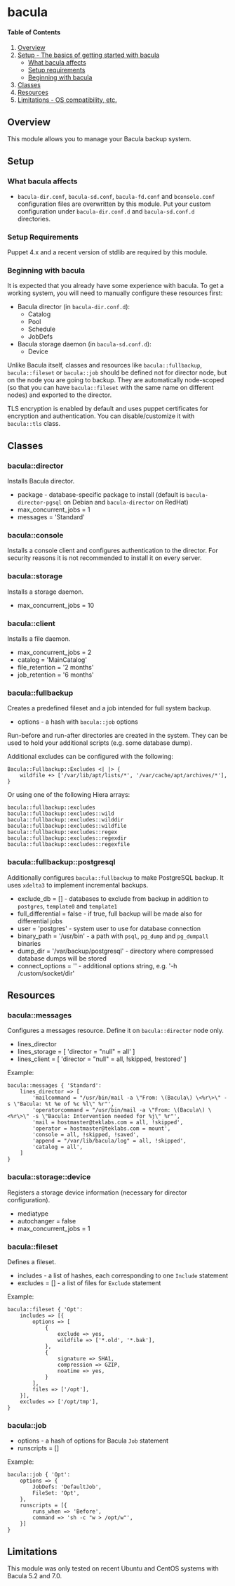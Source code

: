 # bacula

#### Table of Contents

1. [Overview](#overview)
2. [Setup - The basics of getting started with bacula](#setup)
    * [What bacula affects](#what-bacula-affects)
    * [Setup requirements](#setup-requirements)
    * [Beginning with bacula](#beginning-with-bacula)
3. [Classes](#classes)
4. [Resources](#resources)
5. [Limitations - OS compatibility, etc.](#limitations)

## Overview

This module allows you to manage your Bacula backup system.

## Setup

### What bacula affects

* `bacula-dir.conf`, `bacula-sd.conf`, `bacula-fd.conf` and `bconsole.conf` configuration files are overwritten by this module. Put your custom configuration under `bacula-dir.conf.d` and `bacula-sd.conf.d` directories.

### Setup Requirements

Puppet 4.x and a recent version of stdlib are required by this module.

### Beginning with bacula

It is expected that you already have some experience with bacula. To get a working system, you will need to manually configure these resources first:
* Bacula director (in `bacula-dir.conf.d`):
    * Catalog
    * Pool
    * Schedule
    * JobDefs
* Bacula storage daemon (in `bacula-sd.conf.d`):
    * Device

Unlike Bacula itself, classes and resources like `bacula::fullbackup`, `bacula::fileset` or `bacula::job` should be defined not for director node, but on the node you are going to backup.
They are automatically node-scoped (so that you can have `bacula::fileset` with the same name on different nodes) and exported to the director.

TLS encryption is enabled by default and uses puppet certificates for encryption and authentication. You can disable/customize it with `bacula::tls` class.

## Classes

### bacula::director

Installs Bacula director.

* package - database-specific package to install (default is `bacula-director-pgsql` on Debian and `bacula-director` on RedHat)
* max_concurrent_jobs = 1
* messages = 'Standard'

### bacula::console

Installs a console client and configures authentication to the director. For security reasons it is not recommended to install it on every server.

### bacula::storage

Installs a storage daemon.

* max_concurrent_jobs = 10

### bacula::client

Installs a file daemon.

* max_concurrent_jobs = 2
* catalog = 'MainCatalog'
* file_retention = '2 months'
* job_retention = '6 months'

### bacula::fullbackup

Creates a predefined fileset and a job intended for full system backup.

* options - a hash with `bacula::job` options

Run-before and run-after directories are created in the system. They can be used to hold your additional scripts (e.g. some database dump).
 
Additional excludes can be configured with the following:
```
Bacula::Fullbackup::Excludes <| |> {
    wildfile +> ['/var/lib/apt/lists/*', '/var/cache/apt/archives/*'],
}
```

Or using one of the following Hiera arrays:
```
bacula::fullbackup::excludes
bacula::fullbackup::excludes::wild
bacula::fullbackup::excludes::wilddir
bacula::fullbackup::excludes::wildfile
bacula::fullbackup::excludes::regex
bacula::fullbackup::excludes::regexdir
bacula::fullbackup::excludes::regexfile
```

### bacula::fullbackup::postgresql

Additionally configures `bacula::fullbackup` to make PostgreSQL backup.
It uses `xdelta3` to implement incremental backups.

* exclude_db = [] - databases to exclude from backup in addition to `postgres`, `template0` and `template1`
* full_differential = false - if true, full backup will be made also for differential jobs
* user = 'postgres' - system user to use for database connection
* binary_path = '/usr/bin' - a path with `psql`, `pg_dump` and `pg_dumpall` binaries
* dump_dir = '/var/backup/postgresql' - directory where compressed database dumps will be stored
* connect_options = '' - additional options string, e.g. '-h /custom/socket/dir'

## Resources

### bacula::messages

Configures a messages resource. Define it on `bacula::director` node only.

* lines_director
* lines_storage = [ 'director = "null" = all' ]
* lines_client = [ 'director = "null" = all, !skipped, !restored' ]

Example:
```
bacula::messages { 'Standard':
    lines_director => [
        'mailcommand = "/usr/bin/mail -a \"From: \(Bacula\) \<%r\>\" -s \"Bacula: %t %e of %c %l\" %r"',
        'operatorcommand = "/usr/bin/mail -a \"From: \(Bacula\) \<%r\>\" -s \"Bacula: Intervention needed for %j\" %r"',
        'mail = hostmaster@teklabs.com = all, !skipped',
        'operator = hostmaster@teklabs.com = mount',
        'console = all, !skipped, !saved',
        'append = "/var/lib/bacula/log" = all, !skipped',
        'catalog = all',
    ]
}
```

### bacula::storage::device

Registers a storage device information (necessary for director configuration).

* mediatype
* autochanger = false
* max_concurrent_jobs = 1

### bacula::fileset

Defines a fileset.

* includes - a list of hashes, each corresponding to one `Include` statement
* excludes = [] - a list of files for `Exclude` statement

Example:
```
bacula::fileset { 'Opt':
    includes => [{
        options => [
            {
                exclude => yes,
                wildfile => ['*.old', '*.bak'],
            },
            {
                signature => SHA1,
                compression => GZIP,
                noatime => yes,
            }
        ],
        files => ['/opt'],
    }],
    excludes => ['/opt/tmp'],
}
```

### bacula::job

* options - a hash of options for Bacula `Job` statement
* runscripts = []

Example:
```
bacula::job { 'Opt':
    options => {
        JobDefs: 'DefaultJob',
        FileSet: 'Opt',
    },
    runscripts = [{
        runs_when => 'Before',
        command => 'sh -c "w > /opt/w"',
    }]
}
```

## Limitations

This module was only tested on recent Ubuntu and CentOS systems with Bacula 5.2 and 7.0.
